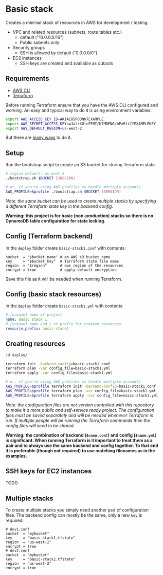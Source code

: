 # Basic stack

Creates a minimal stack of resources in AWS for development / testing.

- VPC and related resources (subnets, route tables etc.)
  - default ("10.0.0.0/16")
  - Public subnets only
- Security groups
  - SSH is allowed by default ("0.0.0.0/0")
- EC2 instances
  - SSH keys are created and available as outputs

## Requirements

- [AWS CLI](https://docs.aws.amazon.com/cli/latest/userguide/getting-started-install.html)
- [Terraform](https://www.terraform.io/)

Before running Terraform ensure that you have the AWS CLI
configured and working. An easy and typical way to do it is
using environment variables:

```bash
export AWS_ACCESS_KEY_ID=AKIAIOSFODNN7EXAMPLE
export AWS_SECRET_ACCESS_KEY=wJalrXUtnFEMI/K7MDENG/bPxRfiCYEXAMPLEKEY
export AWS_DEFAULT_REGION=us-west-2
```

But there are [many ways](https://docs.aws.amazon.com/cli/latest/userguide/cli-chap-configure.html)
to do it.

## Setup

Run the bootstrap script to create an S3 bucket for storing
Terraform state.

```bash
# region default: us-west-2
./bootstrap.sh $BUCKET [$REGION]

# or, if you're using AWS profiles to handle multiple accounts
AWS_PROFILE=$profile ./bootstrap.sh $BUCKET [$REGION]
```

*Note: the same bucket can be used to create multiple stacks by
specifying a different Terraform state key in the backend config.*

**Warning: this project is for basic (non-production) stacks so
there is no DynamoDB table configuration for state locking.**

## Config (Terraform backend)

In the `deploy` folder create `basic-stack1.conf` with contents:

```hcl
bucket  = "$bucket_name" # an AWS s3 bucket name
key     = "$bucket_key"  # Terraform state file name
region  = "$region"      # aws region of the resources
encrypt = true           # apply default encryption
```

Save this file as it will be needed when running Terraform.

## Config (basic stack resources)

In the `deploy` folder create `basic-stack1.yml` with contents:

```yml
# [unique] name of project
name: Basic stack 1
# [unique] name and / or prefix for created resources
resource_prefix: basic-stack1
```

## Creating resources

```bash
cd deploy/

terraform init -backend-config=basic-stack1.conf
terraform plan -var config_file=basic-stack1.yml
terraform apply -var config_file=basic-stack1.yml

# or, if you're using AWS profiles to handle multiple accounts
AWS_PROFILE=$profile terraform init -backend-config=basic-stack1.conf
AWS_PROFILE=$profile terraform plan -var config_file=basic-stack1.yml
AWS_PROFILE=$profile terraform apply -var config_file=basic-stack1.yml
```

*Note: the configuration files are not version controlled with this
repository to make it a more public and self-service ready project.
The configuration files must be saved separately and will be needed
whenever Terraform is run. If multiple people will be running the
Terraform commands then the config files will need to be shared.*

**Warning: the combination of backend (`$name.conf`) and config
(`$name.yml`) is significant. When running Terraform is it important
to treat them as a pair and to always use the same backend and config
together. To that end it is preferable (though not required) to use
matching filenames as in the examples.**

## SSH keys for EC2 instances

TODO

## Multiple stacks

To create multiple stacks you simply need another pair of configuration
files. The backend config can mostly be the same, only a new `key` is
required:

```hcl
# dev1.conf
bucket  = "mybucket"
key     = "basic-stack1.tfstate"
region  = "us-west-2"
encrypt = true
# dev2.conf
bucket  = "mybucket"
key     = "basic-stack2.tfstate"
region  = "us-west-2"
encrypt = true
```
